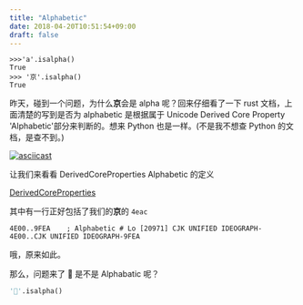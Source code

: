 ```yaml
---
title: "Alphabetic"
date: 2018-04-20T10:51:54+09:00
draft: false
---
```


```
>>>'a'.isalpha()
True
>>> '京'.isalpha()
True
```

昨天，碰到一个问题，为什么**京**会是 alpha 呢？回来仔细看了一下 rust 文档，上面清楚的写到是否为 alphabetic 是根据属于 Unicode Derived Core Property 'Alphabetic'部分来判断的。想来 Python 也是一样。(不是我不想查 Python 的文档，是查不到。)

[![asciicast](https://asciinema.org/a/wrSH1nwYmfSW7Ar1bxkN8o1Ha.png)](https://asciinema.org/a/wrSH1nwYmfSW7Ar1bxkN8o1Ha)

让我们来看看 DerivedCoreProperties Alphabetic 的定义

[DerivedCoreProperties](https://unicode.org/Public/UNIDATA/DerivedCoreProperties.txt)

其中有一行正好包括了我们的**京**的 `4eac`

```
4E00..9FEA    ; Alphabetic # Lo [20971] CJK UNIFIED IDEOGRAPH-4E00..CJK UNIFIED IDEOGRAPH-9FEA
```

哦，原来如此。

那么，问题来了 💝 是不是 Alphabatic 呢？

```python
'💝'.isalpha()
```
